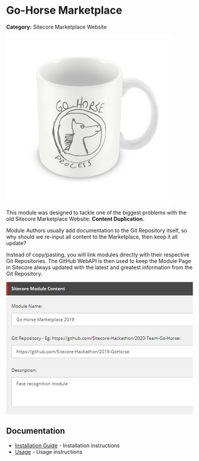 # Go-Horse Marketplace

**Category:** Sitecore Marketplace Website

![Go Horse](documentation/images/gohorse.jpg?raw=true "Go Horse") 

This module was designed to tackle one of the biggest problems with the old Sitecore Marketplace Website: **Content Duplication.**

Module Authors usually add documentation to the Git Repository itself, so why should we re-input all content to the Marketplace, 
then keep it all update? 

Instead of copy/pasting, you will link modules directly with their respective Git Repositories. 
The GitHub WebAPI is then used to keep the Module Page in Sitecore always updated with the latest 
and greatest information from the Git Repository.

![Module fields](documentation/images/modulefields.jpg?raw=true "Module fields") 

## Documentation

* [Installation Guide](documentation/installation.md) - Installation instructions
* [Usage](documentation/usage.md) - Usage instructions